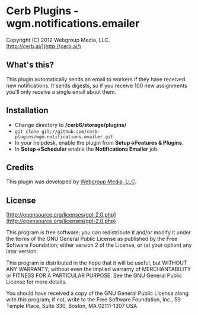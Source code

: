 Cerb Plugins - wgm.notifications.emailer
===========================================
Copyright (C) 2012 Webgroup Media, LLC.  
[http://cerb.ai/](http://cerb.ai/)  

What's this?
------------
This plugin automatically sends an email to workers if they have received new notifications.  It sends digests, so if you receive 100 new assignments you'll only receive a single email about them.

Installation
------------
* Change directory to **/cerb6/storage/plugins/**
* `git clone git://github.com/cerb-plugins/wgm.notifications.emailer.git`
* In your helpdesk, enable the plugin from **Setup->Features & Plugins**.
* In **Setup->Scheduler** enable the **Notifications Emailer** job.

Credits
-------
This plugin was developed by [Webgroup Media, LLC](https://cerb.ai/).

License
-------

[http://opensource.org/licenses/gpl-2.0.php](http://opensource.org/licenses/gpl-2.0.php)  

This program is free software; you can redistribute it and/or modify it under the terms of the GNU General Public License as published by the Free Software Foundation; either version 2 of the License, or (at your option) any later version.

This program is distributed in the hope that it will be useful, but WITHOUT ANY WARRANTY; without even the implied warranty of MERCHANTABILITY or FITNESS FOR A PARTICULAR PURPOSE. See the GNU General Public License for more details.

You should have received a copy of the GNU General Public License along with this program; if not, write to the Free Software Foundation, Inc., 59 Temple Place, Suite 330, Boston, MA 02111-1307 USA
